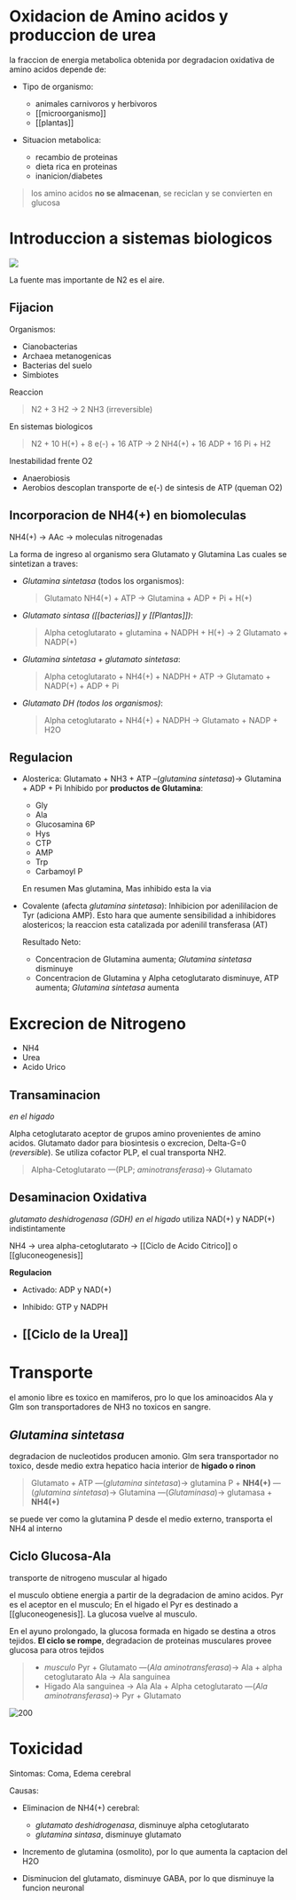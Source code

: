 # Oxidacion de Amino acidos y produccion de urea

la fraccion de energia metabolica obtenida por degradacion oxidativa de amino acidos depende de:

- Tipo de organismo:

    - animales carnivoros y herbivoros
    - [[microorganismo]]
    - [[plantas]]

- Situacion metabolica:
    - recambio de proteinas
    - dieta rica en proteinas
    - inanicion/diabetes

> los amino acidos **no se almacenan**, se reciclan y se convierten en glucosa

# Introduccion a sistemas biologicos
![](https://i.imgur.com/ktFDrNF.png)

La fuente mas importante de N2 es el aire.

## Fijacion

Organismos:

- Cianobacterias
- Archaea metanogenicas
- Bacterias del suelo
- Simbiotes

Reaccion

> N2 + 3 H2 → 2 NH3 (irreversible)

En sistemas biologicos

> N2 + 10 H(+) + 8 e(-) + 16 ATP → 2 NH4(+) + 16 ADP + 16 Pi + H2

Inestabilidad frente O2

- Anaerobiosis
- Aerobios descoplan transporte de e(-) de sintesis de ATP (queman O2)

## Incorporacion de NH4(+) en biomoleculas

NH4(+) → AAc → moleculas nitrogenadas

La forma de ingreso al organismo sera Glutamato y Glutamina
Las cuales se sintetizan a traves:

- _Glutamina sintetasa_ (todos los organismos):

    > Glutamato NH4(+) + ATP → Glutamina + ADP + Pi + H(+)

- _Glutamato sintasa ([[bacterias]] y [[Plantas]])_:

    > Alpha cetoglutarato + glutamina + NADPH + H(+) → 2 Glutamato + NADP(+)

- _Glutamina sintetasa + glutamato sintetasa_:

    > Alpha cetoglutarato + NH4(+) + NADPH + ATP → Glutamato + NADP(+) + ADP + Pi

- _Glutamato DH (todos los organismos)_:
    > Alpha cetoglutarato + NH4(+) + NADPH → Glutamato + NADP + H2O

## Regulacion

- Alosterica:
    Glutamato + NH3 + ATP –(_glutamina sintetasa_)→ Glutamina + ADP + Pi
    Inhibido por **productos de Glutamina**:

    - Gly       
    - Ala
    - Glucosamina 6P
    - Hys
    - CTP
    - AMP
    - Trp
    - Carbamoyl P

    En resumen Mas glutamina, Mas inhibido esta la via

- Covalente (afecta *glutamina sintetasa*):
	Inhibicion por adenililacion de Tyr (adiciona AMP). Esto hara que aumente sensibilidad a inhibidores alostericos; la reaccion esta catalizada por adenilil transferasa (AT)
	
	Resultado Neto:
	- Concentracion de Glutamina aumenta; *Glutamina sintetasa* disminuye
	- Concentracion de Glutamina y Alpha cetoglutarato disminuye, ATP aumenta; *Glutamina sintetasa* aumenta

# Excrecion de Nitrogeno

- NH4
- Urea
- Acido Urico

## Transaminacion

_en el higado_

Alpha cetoglutarato aceptor de grupos amino provenientes de amino acidos.
Glutamato dador para biosintesis o excrecion, Delta-G=0 (_reversible_).
Se utiliza cofactor PLP, el cual transporta NH2.

> Alpha-Cetoglutarato —(PLP; _aminotransferasa_)→ Glutamato

## Desaminacion Oxidativa

_glutamato deshidrogenasa (GDH)_
_en el higado_
utiliza NAD(+) y NADP(+) indistintamente

NH4 → urea
alpha-cetoglutarato → [[Ciclo de Acido Citrico]] o [[gluconeogenesis]]

**Regulacion**

- Activado: ADP y NAD(+)
- Inhibido: GTP y NADPH

- ## [[Ciclo de la Urea]]

# Transporte

el amonio libre es toxico en mamiferos, pro lo que los aminoacidos Ala y Glm son transportadores de NH3 no toxicos en sangre.

## _Glutamina sintetasa_

degradacion de nucleotidos producen amonio.
Glm sera transportador no toxico, desde medio extra hepatico hacia interior de **higado o rinon**

> Glutamato + ATP —(_glutamina sintetasa_)→
> glutamina P + **NH4(+)** —(_glutamina_ _sintetasa_)→
> Glutamina —(_Glutaminasa_)→ glutamasa + **NH4(+)**

se puede ver como la glutamina P desde el medio externo, transporta el NH4 al interno

## Ciclo Glucosa-Ala

transporte de nitrogeno muscular al higado

el musculo obtiene energia a partir de la degradacion de amino acidos.
Pyr es el aceptor en el musculo; En el higado el Pyr es destinado a [[gluconeogenesis]]. La glucosa vuelve al musculo.

En el ayuno prolongado, la glucosa formada en higado se destina a otros tejidos.
**El ciclo se rompe**, degradacion de proteinas musculares provee glucosa para otros tejidos

> -   _musculo_
>     Pyr + Glutamato —(_Ala aminotransferasa_)→ Ala + alpha cetoglutarato
>     Ala → Ala sanguinea
> -   Higado
>     Ala sanguinea → Ala
>     Ala + Alpha cetoglutarato —(_Ala aminotransferasa_)→ Pyr + Glutamato

![200](https://i.imgur.com/B11IerD.png)

# Toxicidad

Sintomas: Coma, Edema cerebral

Causas:

- Eliminacion de NH4(+) cerebral:

    - _glutamato deshidrogenasa_, disminuye alpha cetoglutarato
    - _glutamina sintasa_, disminuye glutamato

- Incremento de glutamina (osmolito), por lo que aumenta la captacion del H2O

- Disminucion del glutamato, disminuye GABA, por lo que disminuye la funcion neuronal
